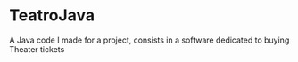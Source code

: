 # TeatroJava
A Java code I made for a project, consists in a software dedicated to buying Theater tickets
